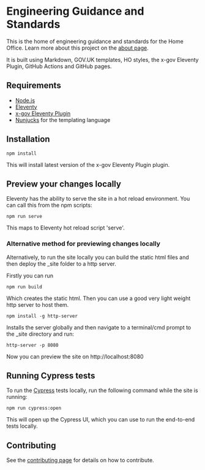 # Engineering Guidance and Standards
 
This is the home of engineering guidance and standards for the Home Office. Learn more about this project on the [about page](https://ho-cto.github.io/engineering-guidance-and-standards/about/).

It is built using Markdown, GOV.UK templates, HO styles, the x-gov Eleventy Plugin, GitHub Actions and GitHub pages.

## Requirements

- [Node.js](https://nodejs.org)
- [Eleventy](https://www.11ty.dev)
- [x-gov Eleventy Plugin](https://x-govuk.github.io/govuk-eleventy-plugin/)
- [Nunjucks](https://mozilla.github.io/nunjucks/) for the templating language

## Installation

```
npm install
```

This will install latest version of the x-gov Eleventy Plugin plugin.

## Preview your changes locally

Eleventy has the ability to serve the site in a hot reload environment.  You can call this from the npm scripts:

```
npm run serve
```

This maps to Eleventy hot reload script 'serve'.

### Alternative method for previewing changes locally

Alternatively, to run the site locally you can build the static html files and then deploy the _site folder to a http server.

Firstly you can run

```
npm run build
```

Which creates the static html. Then you can use a good very light weight http server to host them.

```
npm install -g http-server
```

Installs the server globally and then navigate to a terminal/cmd prompt to the _site directory and run: 

```
http-server -p 8080
```

Now you can preview the site on http://localhost:8080

## Running Cypress tests

To run the [Cypress](https://www.cypress.io/) tests locally, run the following command while the site is running:

```
npm run cypress:open
```

This will open up the Cypress UI, which you can use to run the end-to-end tests locally.

## Contributing

See the [contributing page](https://github.com/HO-CTO/engineering-guidance-and-standards/blob/main/CONTRIBUTING.md) for details on how to contribute.
